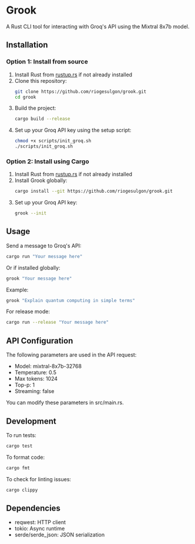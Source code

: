 # Grook

A Rust CLI tool for interacting with Groq's API using the Mixtral 8x7b model.

## Installation

### Option 1: Install from source
1. Install Rust from [rustup.rs](https://rustup.rs/) if not already installed
2. Clone this repository:
   ```bash
   git clone https://github.com/riogesulgon/grook.git
   cd grook
   ```
3. Build the project:
   ```bash
   cargo build --release
   ```
4. Set up your Groq API key using the setup script:
   ```bash
   chmod +x scripts/init_groq.sh
   ./scripts/init_groq.sh
   ```

### Option 2: Install using Cargo
1. Install Rust from [rustup.rs](https://rustup.rs/) if not already installed
2. Install Grook globally:
   ```bash
   cargo install --git https://github.com/riogesulgon/grook.git
   ```
3. Set up your Groq API key:
   ```bash
   grook --init
   ```

## Usage

Send a message to Groq's API:
```bash
cargo run "Your message here"
```
Or if installed globally:
```bash
grook "Your message here"
```

Example:
```bash
grook "Explain quantum computing in simple terms"
```

For release mode:
```bash
cargo run --release "Your message here"
```

## API Configuration

The following parameters are used in the API request:
- Model: mixtral-8x7b-32768
- Temperature: 0.5
- Max tokens: 1024
- Top-p: 1
- Streaming: false

You can modify these parameters in src/main.rs.

## Development

To run tests:
```bash
cargo test
```

To format code:
```bash
cargo fmt
```

To check for linting issues:
```bash
cargo clippy
```

## Dependencies

- reqwest: HTTP client
- tokio: Async runtime
- serde/serde_json: JSON serialization
